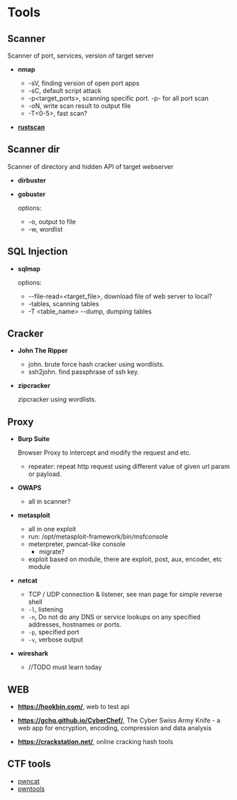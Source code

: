 # Tools


## Scanner

Scanner of port, services, version of target server

- **nmap**

    - -sV, finding version of open port apps
    - -sC, default script attack
    - -p<target_ports>, scanning specific port. -p- for all port scan
    - -oN, write scan result to output file
    - -T<0-5>, fast scan?

- [**rustscan**](https://github.com/RustScan/RustScan)

## Scanner dir

Scanner of directory and hidden API of target webserver

- **dirbuster**

- **gobuster**

    options:

    - -o, output to file
    - -w, wordlist

## SQL Injection

- **sqlmap**
    
    options:
    - --file-read=<target_file>, download file of web server to local?
    - -tables, scanning tables
    - -T <table_name> --dump, dumping tables



## Cracker

- **John The Ripper**

    - john. brute force hash cracker using wordlists.
    - ssh2john. find passphrase of ssh key. 

- **zipcracker**

    zipcracker using wordlists.

## Proxy

- **Burp Suite**

    Browser Proxy to intercept and modify the request and etc. 

    - repeater: repeat http request using different value of given url param or payload.

- **OWAPS**
    - all in scanner?


- **metasploit**

    - all in one exploit 
    - run: /opt/metasploit-framework/bin/msfconsole
    - meterpreter, pwncat-like console
        - migrate?
    - exploit based on module, there are exploit, post, aux, encoder, etc module


- **netcat**

    - TCP / UDP connection & listener, see man page for simple reverse shell
    - `-l`, listening
    - `-n`, Do not do any DNS or service lookups on any specified addresses, hostnames or ports.
    - `-p`, specified port
    - `-v`, verbose output 



- **wireshark**

    - //TODO must learn today


## WEB

- **https://hookbin.com/**, web to test api 

- **https://gchq.github.io/CyberChef/**, The Cyber Swiss Army Knife - a web app for encryption, encoding, compression and data analysis

- **https://crackstation.net/**, online cracking hash tools

## CTF tools

- [pwncat](https://github.com/cytopia/pwncat)
- [pwntools](https://github.com/Gallopsled/pwntools)